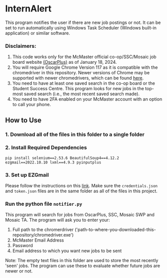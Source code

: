 # InternAlert
This program notifies the user if there are new job postings or not. It can be set to run automatically using Windows Task Scheduler (Windows built-in application) or similar software.

### Disclaimers: 
1. This code works only for the McMaster official co-op/SSC/Mosaic job board website [(OscarPlus)](https://www.oscarplusmcmaster.ca) as of January 18, 2024. 
2. You will require Google Chrome Version 117 as it is compatible with the chromedriver in this repository. Newer versions of Chrome may be supported with newer chromedrivers, which can be found [here](https://chromedriver.chromium.org/downloads/version-selection).
3. You need to have at least one saved search in the co-op board or the Student Success Centre. This program looks for new jobs in the top-most saved search (i.e., the most recent saved search made).
4. You need to have 2FA enabled on your McMaster account with an option to call your phone. 

## How to Use

### 1. Download all of the files in this folder to a single folder

### 2. Install Required Dependencies
`pip install selenium==2.53.6 BeautifulSoup4==4.12.2 ezgmail==2022.10.10 lxml==4.9.3 pyinputplus`

### 3. Set up EZGmail
Please follow the instructions on this [link](https://pypi.org/project/EZGmail/). Make sure the `credentials.json` and `token.json` files are in the same folder as all of the files in this project.

### Run the python file `notifier.py`
This program will search for jobs from OscarPlus, SSC, Mosaic SWP and Mosaic TA.
The program will ask you to enter your:
1. Full path to the chromerdriver ('path-to-where-you-downloaded-this-repository/chromedriver.exe')
1. McMaster Email Address
2. Password
3. Email address to which you want new jobs to be sent

Note: The empty text files in this folder are used to store the most recently 'seen' jobs. The program can use these to evaluate whether future jobs are newer or not.
